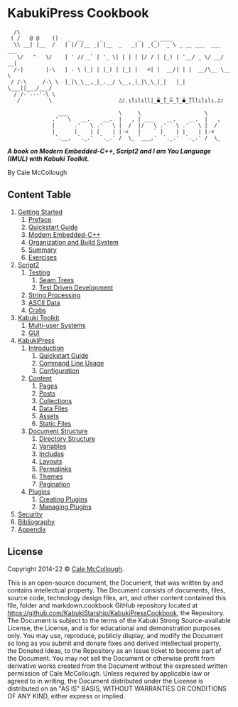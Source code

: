 # KabukiPress Cookbook

```AsciiArt
  /\
 ( /   @ @    ()   _  __     _           _    _ ____
  \\ __| |__  /   | |/ /__ _| |__  _   _| | _(_)  _ \ _ __ ___  ___ ___
   \/   "   \/    | ' // _` | '_ \| | | | |/ / | |_) | '__/ _ \/ __/ __|
  /-|       |-\   | . \ (_| | |_) | |_| |   <| |  __/| | |  __/\__ \__ \
 / /-\     /-\ \  |_|\_\__,_|_.__/ \__,_|_|\_\_|_|   |_|  \___||___/___/
  / /-`---'-\ \  
   /         \                     ♫♪.ılılıll|̲̅̅●̲̅̅|̲̅̅=̲̅̅|̲̅̅●̲̅̅|llılılı.♫♪

                ___                \     \                    \
              .'   \   __.    __.  |   , | ___    __.    __.  |   ,
              |      .'   \ .'   \ |  /  |/   \ .'   \ .'   \ |  /
              |      |    | |    | |-<   |    ` |    | |    | |-<  
               `.__,  `._.'  `._.' /  \_ `___,'  `._.'  `._.' /  \_
```

***A book on Modern Embedded-C++, Script2 and I am You Language (IMUL) with Kabuki Toolkit.***

By Cale McCollough

## Content Table

1. [Getting Started](./GettingStarted.md)
   1. [Preface](./GettingStarted/preface.md)
   1. [Quickstart Guide](./GettingStarted/QuickstartGuide.md)
   1. [Modern Embedded-C++](./GettingStarted/ModernEmbedded-cpp.md)
   1. [Organization and Build System](./GettingStarted/OrganizationAndBuildSystem.md)
   1. [Summary](./GettingStarted/Summary.md)
   1. [Exercises](./GettingStarted/Exercises.md)
1. [Script2](./Script2/ReadMe.md)
   1. [Testing](./Script2/Testing/ReadMe.md)
      1. [Seam Trees](./Script2/testing/SeamTrees.md)
      1. [Test Driven Development](./Script2/Testing/TDD.md)
   1. [String Processing](./Script2/StringProcessing.md)
   1. [ASCII Data](./Script2/ASCIIData.md)
   1. [Crabs](./Script2/Crabs.md)
1. [Kabuki Toolkit](./KT/ReadMe.md)
   1. [Multi-user Systems](./KT/multi-user_systems.md)
   1. [GUI](./KT/gui.md)
1. [KabukiPress](./KabukiPress/ReadMe.md)
   1. [Introduction](./KabukiPress/introductionKabukiPress/Introduction/ReadMe.md)
      1. [Quickstart Guide](./KabukiPress/introductionKabukiPress/Introduction/QuickstartGuide.md)
      1. [Command Line Usage](./KabukiPress/introductionKabukiPress/Introduction/CommandLineUsage.md)
      1. [Configuration](./KabukiPress/introductionKabukiPress/Introduction/Configuration.md)
   1. [Content](./KabukiPress/Content/ReadMe.md)
      1. [Pages](./KabukiPress/Content/Pages.md)
      1. [Posts](./KabukiPress/Content/Posts.md)
      1. [Collections](./KabukiPress/Content/Collections.md)
      1. [Data Files](./KabukiPress/Content/DataFiles.md)
      1. [Assets](./KabukiPress/Content/Assets.md)
      1. [Static Files](./KabukiPress/Content/StaticFiles.md)
   1. [Document Structure](./KabukiPress/DocumentStructure/ReadMe.md)
      1. [Directory Structure](./KabukiPress/DocumentStructure/DirectoryStructure.md)
      1. [Variables](./KabukiPress/DocumentStructure/Variables.md)
      1. [Includes](./KabukiPress/DocumentStructure/Includes.md)
      1. [Layouts](./KabukiPress/DocumentStructure/Layouts.md)
      1. [Permalinks](./KabukiPress/DocumentStructure/Permalinks.md)
      1. [Themes](./KabukiPress/DocumentStructure/Themes.md)
      1. [Pagination](./KabukiPress/DocumentStructure/Pagination.md)
   1. [Plugins](./KabukiPress/Plugins/ReadMe.md)
      1. [Creating Plugins](./KabukiPress/Plugins/CreatingPlugins.md)
      1. [Managing Plugins](./KabukiPress/Plugins/ManagingPlugins.md)
1. [Security](./Security.md)
1. [Bibliography](./Bibliography.md)
1. [Appendix](./Appendix.md)

## License

Copyright 2014-22 © [Cale McCollough](https://cookingwithcale.org).

This is an open-source document, the Document, that was written by and contains intellectual property. The Document consists of documents, files, source code, technology design files, art, and other content contained this file, folder and markdown.cookbook GitHub repository located at <https://github.com/KabukiStarship/KabukiPressCookbook>, the Repository. The Document is subject to the terms of the Kabuki Strong Source-available License, the License, and is for educational and demonstration purposes only. You may use, reproduce, publicly display, and modify the Document so long as you submit and donate fixes and derived intellectual property, the Donated Ideas, to the Repository as an Issue ticket to become part of the Document. You may not sell the Document or otherwise profit from derivative works created from the Document without the expressed written permission of Cale McCollough. Unless required by applicable law or agreed to in writing, the Document distributed under the License is distributed on an "AS IS" BASIS, WITHOUT WARRANTIES OR CONDITIONS OF ANY KIND, either express or implied.
